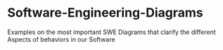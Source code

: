 # Software-Engineering-Diagrams
Examples on the most important SWE Diagrams that clarify the different Aspects of behaviors in our Software 
